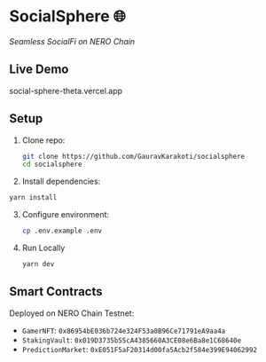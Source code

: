 # SocialSphere 🌐  
*Seamless SocialFi on NERO Chain*  

## Live Demo  
social-sphere-theta.vercel.app

## Setup  
1. Clone repo:  
   ```bash  
   git clone https://github.com/GauravKarakoti/socialsphere  
   cd socialsphere
   ```
2. Install dependencies:
  ```bash
  yarn install
  ```
3. Configure environment:
   ```bash
   cp .env.example .env
   ```
4. Run Locally
   ```bash
   yarn dev
   ```

## Smart Contracts
Deployed on NERO Chain Testnet:
- `GamerNFT`: `0x86954bE036b724e324F53a0B96Ce71791eA9aa4a`
- `StakingVault`: `0x019D3735b55cA4385660A3CE08e6Ba8e1C68640e`
- `PredictionMarket`: `0xE051F5aF20314d00fa5Acb2f584e399E94062992`